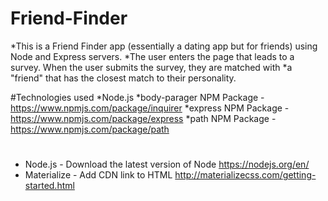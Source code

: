 # Friend-Finder

*This is a Friend Finder app (essentially a dating app but for friends) using Node and Express servers. *The user enters the page that leads to a survey. When the user submits the survey, they are matched with *a "friend" that has the closest match to their personality.

#Technologies used
*Node.js
*body-parager NPM Package - https://www.npmjs.com/package/inquirer
*express NPM Package - https://www.npmjs.com/package/express
*path NPM Package - https://www.npmjs.com/package/path

#
- Node.js - Download the latest version of Node https://nodejs.org/en/
- Materialize - Add CDN link to HTML http://materializecss.com/getting-started.html